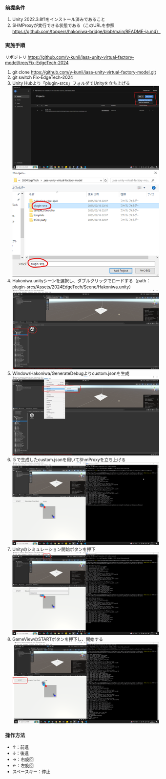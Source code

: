 ### 前提条件
1. Unity 2022.3.8f1をインストール済みであること
2. SHMProxyが実行できる状態である（このURLを参照　https://github.com/toppers/hakoniwa-bridge/blob/main/README-ja.md）

### 実施手順
リポジトリ https://github.com/y-kunii/jasa-unity-virtual-factory-model/tree/Fix-EdgeTech-2024
1. git clone https://github.com/y-kunii/jasa-unity-virtual-factory-model.git
2. git switch Fix-EdgeTech-2024
3. Unity Hubより「plugin-srcs」フォルダでUnityを立ち上げる
![alt text](image.png)
![alt text](image/SelectFolder.png)
4. Hakoniwa.unityシーンを選択し、ダブルクリックでロードする（path：plugin-srcs/Assets/2024EdgeTech/Scene/Hakoniwa.unity）
![alt text](image/SceneLoad.png)
5. Window/Hakoniwa/GenerateDebugよりcustom.jsonを生成
![alt text](image/CustomJsonGenerate.png)
6. ５で生成したcustom.jsonを用いてShmProxyを立ち上げる
![alt text](image/Setup_hakoniwaUnity.png)
7. Unityのシミュレーション開始ボタンを押下
![alt text](image/play.png)
8. GameViewのSTARTボタンを押下し、開始する
![alt text](image/appStart.png)


### 操作方法
- ↑：前進 
- ↓：後進 
- →：右旋回 
- ←：左旋回 
- スペースキー：停止